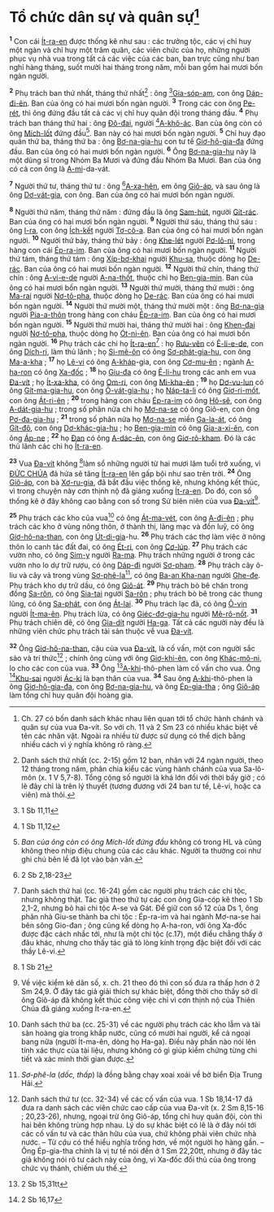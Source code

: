 # Tổ chức dân sự và quân sự[^1]
<sup><b>1</b></sup> Con cái [Ít-ra-en]() được thống kê như sau : các trưởng tộc, các vị chỉ huy một ngàn và chỉ huy một trăm quân, các viên chức của họ, những người phục vụ nhà vua trong tất cả các việc của các ban, ban trực cũng như ban nghỉ hàng tháng, suốt mười hai tháng trong năm, mỗi ban gồm hai mươi bốn ngàn người.

<sup><b>2</b></sup> Phụ trách ban thứ nhất, tháng thứ nhất[^2] : ông [^1*][Gia-sóp-am](), con ông [Dáp-đi-ên](). Ban của ông có hai mươi bốn ngàn người. <sup><b>3</b></sup> Trong các con ông [Pe-rét](), thì ông đứng đầu tất cả các vị chỉ huy quân đội trong tháng đầu. <sup><b>4</b></sup> Phụ trách ban tháng thứ hai : ông [Đô-đai](), người [^2*][A-khô-ác](). Ban của ông còn có ông [Mích-lốt]() đứng đầu[^3]. Ban này có hai mươi bốn ngàn người. <sup><b>5</b></sup> Chỉ huy đạo quân thứ ba, tháng thứ ba : ông [Bơ-na-gia-hu]() con tư tế [Giơ-hô-gia-đa]() đứng đầu. Ban của ông có hai mươi bốn ngàn người. <sup><b>6</b></sup> Ông [Bơ-na-gia-hu]() này là một dũng sĩ trong Nhóm Ba Mươi và đứng đầu Nhóm Ba Mươi. Ban của ông có cả con ông là [A-mi]()-da-vát.

<sup><b>7</b></sup> Người thứ tư, tháng thứ tư : ông [^3*][A-xa-hên](), em ông [Giô-áp](), và sau ông là ông [Dơ-vát-gia](), con ông. Ban của ông có hai mươi bốn ngàn người.

<sup><b>8</b></sup> Người thứ năm, tháng thứ năm : đứng đầu là ông [Sam-hút](), người [Gít-rác](). Ban của ông có hai mươi bốn ngàn người. <sup><b>9</b></sup> Người thứ sáu, tháng thứ sáu : ông [I-ra](), con ông [Ích-kết]() người [Tơ-cô-a](). Ban của ông có hai mươi bốn ngàn người. <sup><b>10</b></sup> Người thứ bảy, tháng thứ bảy : ông [Khe-lét]() người [Pơ-lô-ni](), trong hàng con cái [Ép-ra-im](). Ban của ông có hai mươi bốn ngàn người. <sup><b>11</b></sup> Người thứ tám, tháng thứ tám : ông [Xíp-bơ-khai]() người [Khu-sa](), thuộc dòng họ [De-rác](). Ban của ông có hai mươi bốn ngàn người. <sup><b>12</b></sup> Người thứ chín, tháng thứ chín : ông [A-vi-e-de]() người [A-na-thốt](), thuộc chi họ [Ben-gia-min](). Ban của ông có hai mươi bốn ngàn người. <sup><b>13</b></sup> Người thứ mười, tháng thứ mười : ông [Ma-rai]() người [Nơ-tô-pha](), thuộc dòng họ [De-rác](). Ban của ông có hai mươi bốn ngàn người. <sup><b>14</b></sup> Người thứ mười một, tháng thứ mười một : ông [Bơ-na-gia]() người [Pia-a-thôn]() trong hàng con cháu [Ép-ra-im](). Ban của ông có hai mươi bốn ngàn người. <sup><b>15</b></sup> Người thứ mười hai, tháng thứ mười hai : ông [Khen-đai]() người [Nơ-tô-pha](), thuộc dòng họ [Ót-ni-ên](). Ban của ông có hai mươi bốn ngàn người. <sup><b>16</b></sup> Phụ trách các chi họ [Ít-ra-en]()[^4] : họ [Rưu-vên]() có [Ê-li-e-de](), con ông [Dích-ri](), làm thủ lãnh ; họ [Si-mê-ôn]() có ông [Sơ-phát-gia-hu](), con ông [Ma-a-kha]() ; <sup><b>17</b></sup> họ [Lê-vi]() có ông [A-kháp]()-gia, con ông [Cơ-mu-ên]() ; ngành [A-ha-ron]() có ông [Xa-đốc]() ; <sup><b>18</b></sup> họ [Giu-đa]() có ông [Ê-li-hu]() trong các anh em vua [Đa-vít]() ; họ [Ít-xa-kha](), có ông [Om-ri](), con ông [Mi-kha-ên]() ; <sup><b>19</b></sup> họ [Dơ-vu-lun]() có ông [Gít-ma-gia-hu](), con ông [Ô-vát-gia-hu]() ; họ [Náp-ta-li]() có ông [Giơ-ri-mốt](), con ông [Át-ri-ên]() ; <sup><b>20</b></sup> trong hàng con cháu [Ép-ra-im]() có ông [Hô-sê](), con ông [A-dát-gia-hu]() ; trong số phân nửa chi họ [Mơ-na-se]() có ông Giô-en, con ông [Pơ-đa-gia-hu]() ; <sup><b>21</b></sup> trong số phân nửa họ [Mơ-na-se]() miền [Ga-la-át](), có ông [Gít-đô](), con ông [Dơ-khác-gia-hu]() ; họ [Ben-gia-min]() có ông [Gia-a-xi-ên](), con ông [Áp-ne]() ; <sup><b>22</b></sup> họ [Đan]() có ông [A-dác-ên](), con ông [Giơ-rô-kham](). Đó là các thủ lãnh các chi họ [Ít-ra-en]().

<sup><b>23</b></sup> Vua [Đa-vít]() không [^4*]làm sổ những người từ hai mươi lăm tuổi trở xuống, vì [ĐỨC CHÚA]() đã hứa sẽ tăng [Ít-ra-en]() lên gấp bội như sao trên trời. <sup><b>24</b></sup> Ông [Giô-áp](), con bà [Xơ-ru-gia](), đã bắt đầu việc thống kê, nhưng không kết thúc, vì trong chuyện này cơn thịnh nộ đã giáng xuống [Ít-ra-en](). Do đó, con số thống kê ở đây không cao bằng con số trong Sử biên niên của vua [Đa-vít]()[^5].

<sup><b>25</b></sup> Phụ trách các kho của vua[^6] có ông [Át-ma-vét](), con ông [A-đi-ên]() ; phụ trách các kho ở vùng nông thôn, ở thành thị, làng mạc và đồn luỹ, có ông [Giơ-hô-na-than](), con ông [Út-di-gia]()-hu. <sup><b>26</b></sup> Phụ trách các thợ làm việc ở nông thôn lo canh tác đất đai, có ông [Ét-ri](), con ông [Cơ-lúp](). <sup><b>27</b></sup> Phụ trách các vườn nho, có ông [Sim-y]() người [Ra-ma](). Phụ trách những người ở trong các vườn nho lo dự trữ rượu, có ông [Dáp-đi]() người [Sơ-pham](). <sup><b>28</b></sup> Phụ trách cây ô-liu và cây vả trong vùng [Sơ-phê-la]()[^7], có ông [Ba-an Kha-nan]() người [Ghe-đe](). Phụ trách kho dự trữ dầu, có ông [Giô-át](). <sup><b>29</b></sup> Phụ trách bò bê chăn trong đồng [Sa-rôn](), có ông [Sia-tai]() người [Sa-rôn]() ; phụ trách bò bê trong các thung lũng, có ông [Sa-phát](), con ông [Át-lai](). <sup><b>30</b></sup> Phụ trách lạc đà, có ông [Ô-vin]() người [Ít-ma-ên](). Phụ trách lừa, có ông [Giéc-đơ-gia-hu]() người [Mê-rô-nốt](). <sup><b>31</b></sup> Phụ trách chiên dê, có ông [Gia-dít]() người [Ha-ga](). Tất cả các người này đều là những viên chức phụ trách tài sản thuộc về vua [Đa-vít]().

<sup><b>32</b></sup> Ông [Giơ-hô-na-than](), cậu của vua [Đa-vít](), là cố vấn, một con người sắc sảo và trí thức[^8] ; chính ông cùng với ông [Giơ-khi-ên](), con ông [Khác-mô-ni](), lo cho các con của vua. <sup><b>33</b></sup> Ông [^5*][A-khi]()-thô-phen làm cố vấn cho vua. Ông [^6*][Khu-sai]() người [Ác-ki]() là bạn thân của vua. <sup><b>34</b></sup> Sau ông [A-khi]()-thô-phen là ông [Giơ-hô-gia-đa](), con ông [Bơ-na-gia-hu](), và ông [Ép-gia-tha]() ; ông [Giô-áp]() làm tổng chỉ huy quân đội hoàng gia.

[^1]: Ch. 27 có bốn danh sách khác nhau liên quan tới tổ chức hành chánh và quân sự của vua Đa-vít. So với ch. 11 và 2 Sm 23 có nhiều khác biệt về tên các nhân vật. Ngoài ra nhiều từ được sử dụng có thể dịch bằng nhiều cách vì ý nghĩa không rõ ràng.
[^2]: Danh sách thứ nhất (cc. 2-15) gồm 12 ban, nhân với 24 ngàn người, theo 12 tháng trong năm, phân chia kiểu các vùng hành chánh của vua Sa-lô-môn (x. 1 V 5,7-8). Tổng cộng số người là khá lớn đối với thời bấy giờ ; có lẽ đây chỉ là trên lý thuyết (tương đương với 24 ban tư tế, Lê-vi, hoặc ca viên) mà thôi.
[^3]: *Ban của ông còn có ông Mích-lốt đứng đầu* không có trong HL và cũng không theo nhịp điệu chung của các câu khác. Người ta thường coi như ghi chú bên lề đã lọt vào bản văn.
[^4]: Danh sách thứ hai (cc. 16-24) gồm các người phụ trách các chi tộc, nhưng không thật. Tác giả theo thứ tự các con ông Gia-cóp kê theo 1 Sb 2,1-2, nhưng bỏ hai chi tộc A-se và Gát. Để giữ con số 12 của Ds 1, ông phân nhà Giu-se thành ba chi tộc : Ép-ra-im và hai ngành Mơ-na-se hai bên sông Gio-đan ; ông cũng kể dòng họ A-ha-ron, với ông Xa-đốc được đặc cách nhắc tới, như là một chi tộc (c.17), một điều chẳng thấy ở đâu khác, nhưng cho thấy tác giả tỏ lòng kính trọng đặc biệt đối với các thầy Lê-vi.
[^5]: Về việc kiểm kê dân số, x. ch. 21 theo đó thì con số đưa ra thấp hơn ở 2 Sm 24,9. Ở đây tác giả giải thích sự khác biệt, đồng thời cho thấy sở dĩ ông Giô-áp đã không kết thúc công việc chỉ vì cơn thịnh nộ của Thiên Chúa đã giáng xuống Ít-ra-en.
[^6]: Danh sách thứ ba (cc. 25-31) về các người phụ trách các kho lẫm và tài sản hoàng gia trong khắp nước, cũng có mười hai người, kể cả ngoại bang nữa (người Ít-ma-ên, dòng họ Ha-ga). Điều này phần nào nói lên tính xác thực của tài liệu, nhưng không có gì giúp kiểm chứng từng chi tiết và xác minh thời gian được.
[^7]: *Sơ-phê-la* (*dốc, thấp*) là đồng bằng chạy xoai xoải về bờ biển Địa Trung Hải.
[^8]: Danh sách thứ tư (cc. 32-34) về các cố vấn của vua. 1 Sb 18,14-17 đã đưa ra danh sách các viên chức cao cấp của vua Đa-vít (x. 2 Sm 8,15-16 ; 20,23-26), nhưng, ngoại trừ ông Giô-áp, tổng chỉ huy quân đội, còn thì hai bên không trùng hợp nhau. Lý do sự khác biệt có lẽ là ở đây nói tới các cố vấn tư và các thân hữu của vua, chứ không phải viên chức nhà nước. – Từ *cậu* có thể hiểu nghĩa trống hơn, về một người họ hàng gần. – Ông Ép-gia-tha chính là vị tư tế nói đến ở 1 Sm 22,20tt, nhưng ở đây tác giả không nói rõ tư cách này của ông, vì Xa-đốc đối thủ của ông trong chức vụ thánh, chiếm ưu thế.
[^1*]: 1 Sb 11,11
[^2*]: 1 Sb 11,12
[^3*]: 2 Sb 2,18-23
[^4*]: 1 Sb 21
[^5*]: 2 Sb 15,31tt
[^6*]: 2 Sb 16,17